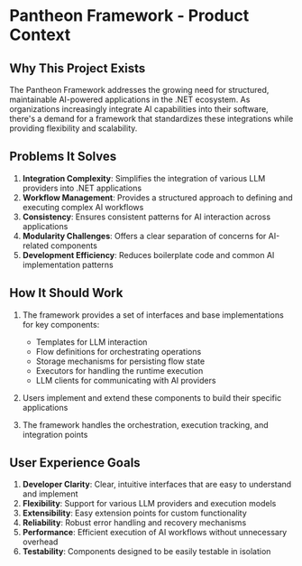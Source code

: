 # Pantheon Framework - Product Context

## Why This Project Exists
The Pantheon Framework addresses the growing need for structured, maintainable AI-powered applications in the .NET ecosystem. As organizations increasingly integrate AI capabilities into their software, there's a demand for a framework that standardizes these integrations while providing flexibility and scalability.

## Problems It Solves
1. **Integration Complexity**: Simplifies the integration of various LLM providers into .NET applications
2. **Workflow Management**: Provides a structured approach to defining and executing complex AI workflows
3. **Consistency**: Ensures consistent patterns for AI interaction across applications
4. **Modularity Challenges**: Offers a clear separation of concerns for AI-related components
5. **Development Efficiency**: Reduces boilerplate code and common AI implementation patterns

## How It Should Work
1. The framework provides a set of interfaces and base implementations for key components:
   - Templates for LLM interaction
   - Flow definitions for orchestrating operations
   - Storage mechanisms for persisting flow state
   - Executors for handling the runtime execution
   - LLM clients for communicating with AI providers

2. Users implement and extend these components to build their specific applications
3. The framework handles the orchestration, execution tracking, and integration points

## User Experience Goals
1. **Developer Clarity**: Clear, intuitive interfaces that are easy to understand and implement
2. **Flexibility**: Support for various LLM providers and execution models
3. **Extensibility**: Easy extension points for custom functionality
4. **Reliability**: Robust error handling and recovery mechanisms
5. **Performance**: Efficient execution of AI workflows without unnecessary overhead
6. **Testability**: Components designed to be easily testable in isolation
